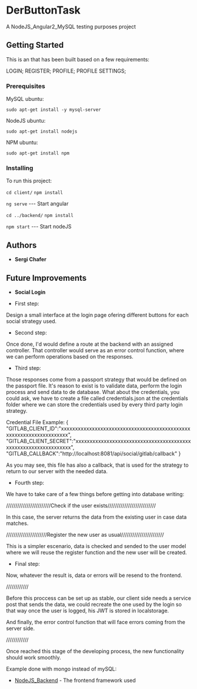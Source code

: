 # DerButtonTask

A NodeJS_Angular2_MySQL testing purposes project

## Getting Started

This is an that has been built based on a few requirements:

LOGIN;
REGISTER;
PROFILE;
PROFILE SETTINGS;

### Prerequisites

MySQL ubuntu:

`sudo apt-get install -y mysql-server`

NodeJS ubuntu:

`sudo apt-get install nodejs`

NPM ubuntu:

`sudo apt-get install npm`

### Installing

To run this project:

`cd client/`
`npm install`

`ng serve`  ---  Start angular

`cd ../backend/` 
`npm install`

`npm start`  ---  Start nodeJS

## Authors

* **Sergi Chafer** 

## Future Improvements

* **Social Login**


* First step:

Design a small interface at the login page ofering different buttons for each social strategy used.

* Second step:

Once done, I'd would define a route at the backend with an assigned controller.
That controller would serve as an error control function, where we can perform operations based on the responses.

* Third step:

Those responses come from a passport strategy that would be defined on the passport file.
It's reason to exist is to validate data, perform the login process and send data to de database.
What about the credentials, you could ask, we have to create a file called credentials.json at the credentials folder where we can store the credentials used by every third party login strategy.

Credential File Example:
{
    "GITLAB_CLIENT_ID":"xxxxxxxxxxxxxxxxxxxxxxxxxxxxxxxxxxxxxxxxxxxxxxxxxxxxxxxxxxxxxxxxxxxx",
    "GITLAB_CLIENT_SECRET":"xxxxxxxxxxxxxxxxxxxxxxxxxxxxxxxxxxxxxxxxxxxxxxxxxxxxxxxxxxxxxxxx",
    "GITLAB_CALLBACK":"http://localhost:8081/api/social/gitlab/callback"
}

As you may see, this file has also a callback, that is used for the strategy to return to our server with the needed data.

* Fourth step:

We have to take care of a few things before getting into database writing:

////////////////////////Check if the user exists//////////////////////////

In this case, the server returns the data from the existing user in case data matches.

//////////////////////Register the new user as usual///////////////////////

This is a simpler escenario, data is checked and sended to the user model where we will reuse the register function and the new user will be created.

* Final step:

Now, whatever the result is, data or errors will be resend to the frontend.

////////////

Before this proccess can be set up as stable, our client side needs a service post that sends the data, we could recreate the one used by the login so that way once the user is logged, his JWT is stored in localstorage.

And finally, the error control function that will face errors coming from the server side.

////////////

Once reached this stage of the developing process, the new functionality should work smoothly.

Example done with mongo instead of mySQL:

* [NodeJS_Backend](https://gitlab.com/sergislm4/plusone_nodejs_expressjs_angularjs1.5_es6/tree/master/backend) - The frontend framework used
